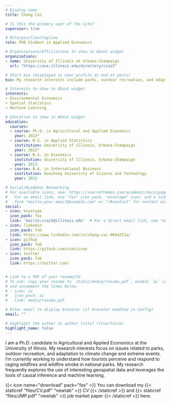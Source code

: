 ```yaml
---
# Display name
title: Chang Cai

# Is this the primary user of the site?
superuser: true

# Role/position/tagline
role: PhD Student in Applied Economics

# Organizations/Affiliations to show in About widget
organizations:
- name: University of Illinois at Urbana-Champaign
  url: "https://ace.illinois.edu/directory/ccai5"

# Short bio (displayed in user profile at end of posts)
bio: My research interests include parks, outdoor recreation, and adaptation to climate change and extreme events.

# Interests to show in About widget
interests:
- Environmental Economics
- Spatial Statistics
- Machine Learning

# Education to show in About widget
education:
  courses:
  - course: Ph.D. in Agricultural and Applied Economics
    year: 2022*
  - course: M.S. in Applied Statistics
    institution: University of Illinois, Urbana-Champaign
    year: 2022*
  - course: M.S. in Economics
    institution: University of Illinois, Urbana-Champaign
    year: 2013
  - course: B.A. in International Business
    institution: Huazhong Univeristy of Science and Technology
    year: 2012

# Social/Academic Networking
# For available icons, see: https://sourcethemes.com/academic/docs/page-builder/#icons
#   For an email link, use "fas" icon pack, "envelope" icon, and a link in the
#   form "mailto:your-email@example.com" or "/#contact" for contact widget.
social:
- icon: envelope
  icon_pack: fas
  link: 'mailto:ccai5@illinois.edu'  # For a direct email link, use "mailto:test@example.org".
- icon: linkedin
  icon_pack: fab
  link: https://www.linkedin.com/in/chang-cai-96b4252a/
- icon: github
  icon_pack: fab
  link: https://github.com/simizicee
- icon: twitter
  icon_pack: fab
  link: https://twitter.com/


# Link to a PDF of your resume/CV.
# To use: copy your resume to `static/media/resume.pdf`, enable `ai` icons in `params.toml`, 
# and uncomment the lines below.
# - icon: cv
#   icon_pack: ai
#   link: media/resume.pdf

# Enter email to display Gravatar (if Gravatar enabled in Config)
email: ""

# Highlight the author in author lists? (true/false)
highlight_name: false
---
```


I am a Ph.D. candidate in Agricultural and Applied Economics at the University of Illinois. My research interests focus on issues related to parks, outdoor recreation, and adaptation to climate change and extreme events. I’m currently working to understand how tourists perceive and respond to raging wildfires and wildfire smoke in national parks. My research frequently explores the use of interesting geospatial data and leverages the tools of causal inference and machine learning. 

{{< icon name="download" pack="fas" >}} You can download my {{< staticref "files/CV.pdf" "newtab" >}} CV {{< /staticref >}} and {{< staticref "files/JMP.pdf" "newtab" >}} job market paper {{< /staticref >}} here.
